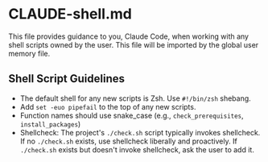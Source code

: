# CLAUDE-shell.md

This file provides guidance to you, Claude Code, when working with any shell
scripts owned by the user. This file will be imported by the global user memory
file.

## Shell Script Guidelines

- The default shell for any new scripts is Zsh. Use `#!/bin/zsh` shebang.
- Add `set -euo pipefail` to the top of any new scripts.
- Function names should use snake_case (e.g., `check_prerequisites`, `install_packages`)
- Shellcheck: The project's `./check.sh` script typically invokes shellcheck.
  If no `./check.sh` exists, use shellcheck liberally and proactively.
  If `./check.sh` exists but doesn't invoke shellcheck, ask the user to add it.
